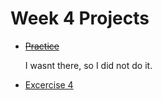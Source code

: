 # Week 4 Projects

- ~~[Practice](./practice/)~~

  I wasnt there, so I did not do it.

- [Excercise 4](./excercise-4/)
